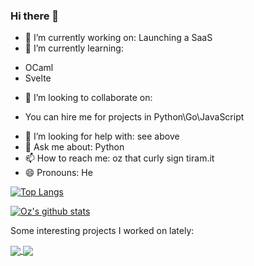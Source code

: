 ### Hi there 👋

- 🔭 I’m currently working on: Launching a SaaS
- 🌱 I’m currently learning:
 * OCaml
 * Svelte
- 👯 I’m looking to collaborate on:
 * You can hire me for projects in Python\Go\JavaScript
- 🤔 I’m looking for help with: see above
- 💬 Ask me about: Python
- 📫 How to reach me: oz that curly sign tiram.it
- 😄 Pronouns: He

[![Top Langs](https://github-readme-stats.vercel.app/api/top-langs/?username=oz123&hide=html,css,tex,pascal&langs_count=20)](https://github.com/anuraghazra/github-readme-stats)

[![Oz's github stats](https://github-readme-stats.vercel.app/api?username=oz123)](https://github.com/anuraghazra/github-readme-stats)  

Some interesting projects I worked on lately:

<a href="https://github.com/oz123/coredns-netbox-plugin">
  <img align="center" src="https://github-readme-stats.vercel.app/api/pin/?username=oz123&repo=coredns-netbox-plugin" />
</a>

<a href="https://github.com/pwman3/pwman3">
  <img align="center" src="https://github-readme-stats.vercel.app/api/pin/?username=pwman3&repo=pwman3" />
</a>
